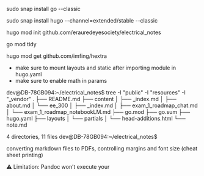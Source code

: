sudo snap install go --classic

sudo snap install hugo --channel=extended/stable --classic

hugo mod init github.com/erauredeyesociety/electrical_notes

go mod tidy

hugo mod get github.com/imfing/hextra

- make sure to mount layouts and static after importing module in hugo.yaml
- make sure to enable math in params



dev@DB-78GB094:~/electrical_notes$ tree -I "public" -I "resources" -I "_vendor"
.
├── README.md
├── content
│   ├── _index.md
│   ├── about.md
│   └── ee_300
│       ├── _index.md
│       ├── exam_1_roadmap_chat.md
│       └── exam_1_roadmap_notebookLM.md
├── go.mod
├── go.sum
├── hugo.yaml
├── layouts
│   └── partials
│       └── head-additions.html
└── note.md

4 directories, 11 files
dev@DB-78GB094:~/electrical_notes$



converting markdown files to PDFs, controlling margins and font size (cheat sheet printing)

⚠️ Limitation: Pandoc won’t execute your <script> Vega chart — you’ll need to replace it with a static PNG/SVG. You can export the chart from Vega (in your browser, right-click → save as PNG/SVG) and embed in the Markdown as:

![Ideal Diode Curve](diode_curve.png)

```bash
sudo apt update
sudo apt install -y pandoc texlive-latex-base texlive-latex-extra texlive-fonts-recommended texlive-plain-generic texlive-xetex poppler-utils
```

```bash
pandoc exam_1_cheatsheet_pandoc.md -o exam1_cheatsheet.pdf --pdf-engine=xelatex -V geometry:margin=0.25in -V fontsize=9pt
```